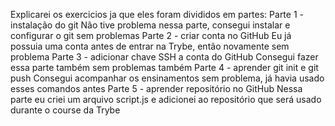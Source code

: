 Explicarei os exercicios ja que eles foram divididos em partes:
Parte 1 - instalação do git
	Não tive problema nessa parte, consegui instalar e configurar o git sem problemas
Parte 2 - criar conta no GitHub
	Eu já possuia uma conta antes de entrar na Trybe, então novamente sem problema
Parte 3 - adicionar chave SSH a conta do GitHub
	Consegui fazer essa parte também sem problemas também
Parte 4 - aprender git init e git push
	Consegui acompanhar os ensinamentos sem problema, já havia usado esses comandos antes
Parte 5 - aprender repositório no GitHub
	Nessa parte eu criei um arquivo script.js e adicionei ao repositório que será usado durante o course da Trybe
